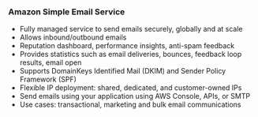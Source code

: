 ### Amazon Simple Email Service
- Fully managed service to send emails securely, globally and at scale 
- Allows inbound/outbound emails 
- Reputation dashboard, performance insights, anti-spam feedback 
- Provides statistics such as email deliveries, bounces, feedback loop results, email open 
- Supports DomainKeys Identified Mail (DKIM) and Sender Policy Framework (SPF) 
- Flexible IP deployment: shared, dedicated, and customer-owned IPs 
- Send emails using your application using AWS Console, APIs, or SMTP 
- Use cases: transactional, marketing and bulk email communications